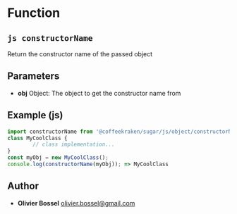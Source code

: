 
# Function


## ```js constructorName ```


Return the constructor name of the passed object

## Parameters

- **obj**  Object: The object to get the constructor name from



## Example (js)

```js
import constructorName from '@coffeekraken/sugar/js/object/constructorName';
class MyCoolClass {
		// class implementation...
}
const myObj = new MyCoolClass();
console.log(constructorName(myObj)); => MyCoolClass
```


## Author
- **Olivier Bossel** <a href="mailto:olivier.bossel@gmail.com">olivier.bossel@gmail.com</a> 



